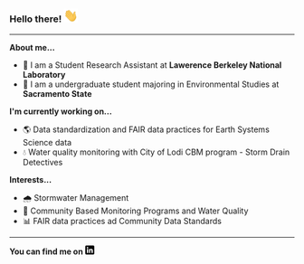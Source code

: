 ### Hello there! <img src="https://github.com/dylanporyan/dylanporyan/blob/main/Links/wave.gif" width="25px">
---
**About me...**
- :office: I am a Student Research Assistant at **Lawerence Berkeley National Laboratory**
- :school: I am a undergraduate student majoring in Environmental Studies at **Sacramento State**

**I'm currently working on...**
- :earth_americas: Data standardization and FAIR data practices for Earth Systems Science data
- :droplet: Water quality monitoring with City of Lodi CBM program - Storm Drain Detectives

**Interests...**
- :cloud_with_rain: Stormwater Management
- :lab_coat: Community Based Monitoring Programs and Water Quality
- :bar_chart: FAIR data practices ad Community Data Standards

---
**You can find me on** [![LinkedIn][1.2]][1]

[1.2]: https://github.com/dylanporyan/dylanporyan/blob/main/Links/linkedin-3-16.png
[1]: https://www.linkedin.com/in/dylanporyan/
